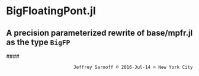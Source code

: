 # BigFloatingPont.jl
## A precision parameterized rewrite of base/mpfr.jl as the type `BigFP`

####<p align="right">`Jeffrey Sarnoff © 2016˗Jul˗14 ≏ New York City`</p>


